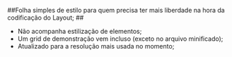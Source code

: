 ##Folha simples de estilo para quem precisa ter mais liberdade na hora da codificação do Layout; ##
 - Não acompanha estilização de elementos;
 - Um grid de demonstração vem incluso (exceto no arquivo minificado);
 - Atualizado para a resolução mais usada no momento; 


